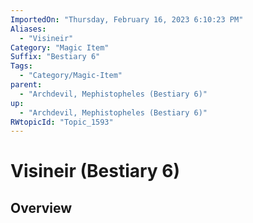 ```yaml
---
ImportedOn: "Thursday, February 16, 2023 6:10:23 PM"
Aliases:
  - "Visineir"
Category: "Magic Item"
Suffix: "Bestiary 6"
Tags:
  - "Category/Magic-Item"
parent:
  - "Archdevil, Mephistopheles (Bestiary 6)"
up:
  - "Archdevil, Mephistopheles (Bestiary 6)"
RWtopicId: "Topic_1593"
---
```

# Visineir (Bestiary 6)
## Overview
